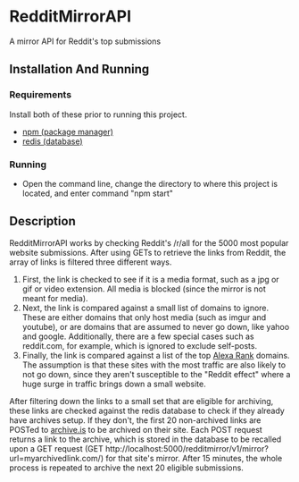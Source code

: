# RedditMirrorAPI
A mirror API for Reddit's top submissions

## Installation And Running

### Requirements
Install both of these prior to running this project.
* [npm (package manager)](https://www.npmjs.com)
* [redis (database)](http://redis.io/)

### Running
* Open the command line, change the directory to where this project is located, and enter command "npm start"

## Description
RedditMirrorAPI works by checking Reddit's /r/all for the 5000 most popular website submissions. After using GETs to retrieve the links from Reddit, the array of links is filtered three different ways. 

1. First, the link is checked to see if it is a media format, such as a jpg or gif or video extension. All media is blocked (since the mirror is not meant for media). 
2. Next, the link is compared against a small list of domains to ignore. These are either domains that only host media (such as imgur and youtube), or are domains that are assumed to never go down, like yahoo and google. Additionally, there are a few special cases such as reddit.com, for example, which is ignored to exclude self-posts.
3. Finally, the link is compared against a list of the top [Alexa Rank](https://www.alexa.com) domains. The assumption is that these sites with the most traffic are also likely to not go down, since they aren't susceptible to the "Reddit effect" where a huge surge in traffic brings down a small website.

After filtering down the links to a small set that are eligible for archiving, these links are checked against the redis database to check if they already have archives setup. If they don't, the first 20 non-archived links are POSTed to [archive.is](http://archive.is/) to be archived on their site. Each POST request returns a link to the archive, which is stored in the database to be recalled upon a GET request (GET http://localhost:5000/redditmirror/v1/mirror?url=myarchivedlink.com/) for that site's mirror. After 15 minutes, the whole process is repeated to archive the next 20 eligible submissions.
